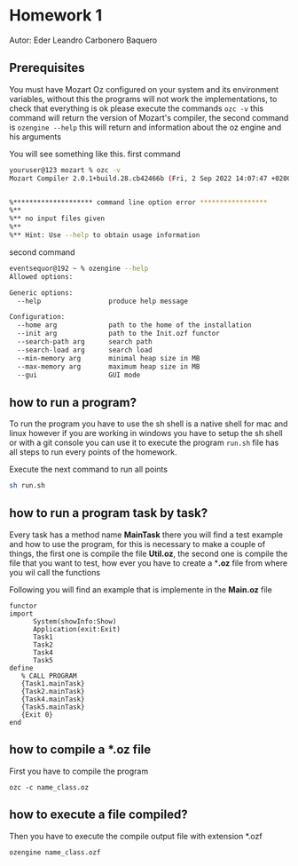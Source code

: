 # Homework 1
Autor: Eder Leandro Carbonero Baquero
## Prerequisites
You must have Mozart Oz configured on your system and its environment variables, without this the programs will not work the implementations, to check that everything is ok please execute the commands `ozc -v` this command will return the version of Mozart's compiler, the second command is `ozengine --help` this will return and information about the oz engine and his arguments

You will see something like this. first command
``` sh
youruser@123 mozart % ozc -v       
Mozart Compiler 2.0.1+build.28.cb42466b (Fri, 2 Sep 2022 14:07:47 +0200) playing Oz 3


%******************** command line option error *****************
%**
%** no input files given
%**
%** Hint: Use --help to obtain usage information
```
second command
``` sh
eventsequor@192 ~ % ozengine --help 
Allowed options:

Generic options:
  --help                 produce help message

Configuration:
  --home arg             path to the home of the installation
  --init arg             path to the Init.ozf functor
  --search-path arg      search path
  --search-load arg      search load
  --min-memory arg       minimal heap size in MB
  --max-memory arg       maximum heap size in MB
  --gui                  GUI mode
``` 
## how to run a program?
To run the program you have to use the sh shell is a native shell for mac and linux however if you are working in windows you have to setup the sh shell or with a git console you can use it to execute the program `run.sh` file has all steps to run every points of the homework.

Execute the next command to run all points
``` sh
sh run.sh
```

## how to run a program task by task?
Every task has a method name **MainTask** there you will find a test example and how to use the program, for this is necessary to make a couple of things, the first one is compile the file **Util.oz**, the second one is compile the file that you want to test, how ever you have to create a ***.oz** file from where you wil call the functions

Following you will find an example that is implemente in the **Main.oz** file


```mozart
functor
import
      System(showInfo:Show) 
      Application(exit:Exit)
      Task1
      Task2
      Task4
      Task5
define
   % CALL PROGRAM
   {Task1.mainTask}
   {Task2.mainTask}
   {Task4.mainTask}
   {Task5.mainTask}
   {Exit 0}
end
```


## how to compile a *.oz file
First you have to compile the program
```mozart
ozc -c name_class.oz 
```
## how to execute a file compiled?
Then you have to execute the compile output file with extension *.ozf
```mozart
ozengine name_class.ozf
```

